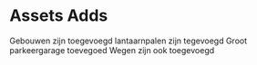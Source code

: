 # Assets Adds

Gebouwen zijn toegevoegd
lantaarnpalen zijn tegevoegd
Groot parkeergarage toevegoed
Wegen zijn ook toegevoegd
